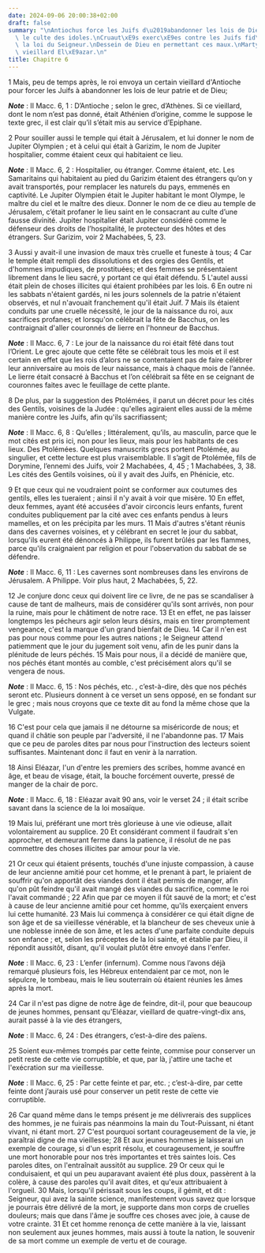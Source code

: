 ```yaml
---
date: 2024-09-06 20:00:38+02:00
draft: false
summary: "\nAntiochus force les Juifs d\u2019abandonner les lois de Dieu pour embrasser\
  \ le culte des idoles.\nCruaut\xE9s exerc\xE9es contre les Juifs fid\xE8les \xE0\
  \ la loi du Seigneur.\nDessein de Dieu en permettant ces maux.\nMartyre du saint\
  \ vieillard El\xE9azar.\n"
title: Chapitre 6
---
```





1 Mais, peu de temps après, le roi envoya un certain vieillard d'Antioche pour forcer les Juifs à abandonner les lois de leur patrie et de Dieu;

***Note*** :  II Macc. 6, 1 : D’Antioche ; selon le grec, d’Athènes. Si ce vieillard, dont le nom n’est pas donné, était Athénien d’origine, comme le suppose le texte grec, il est clair qu’il s’était mis au service d’Epiphane.

2 Pour souiller aussi le temple qui était à Jérusalem, et lui donner le nom de Jupiter Olympien ; et à celui qui était à Garizim, le nom de Jupiter hospitalier, comme étaient ceux qui habitaient ce lieu.

***Note*** :  II Macc. 6, 2 : Hospitalier, ou étranger. Comme étaient, etc. Les Samaritains qui habitaient au pied du Garizim étaient des étrangers qu’on y avait transportés, pour remplacer les naturels du pays, emmenés en captivité. Le Jupiter Olympien était le Jupiter habitant le mont Olympe, le maître du ciel et le maître des dieux. Donner le nom de ce dieu au temple de Jérusalem, c’était profaner le lieu saint en le consacrant au culte d’une fausse divinité. Jupiter hospitalier était Jupiter considéré comme le défenseur des droits de l’hospitalité, le protecteur des hôtes et des étrangers. Sur Garizim, voir 2 Machabées, 5, 23.

3 Aussi y avait-il une invasion de maux très cruelle et funeste à tous; 4 Car le temple était rempli des dissolutions et des orgies des Gentils, et d'hommes impudiques, de prostituées; et des femmes se présentaient librement dans le lieu sacré, y portant ce qui était défendu. 5 L'autel aussi était plein de choses illicites qui étaient prohibées par les lois. 6 En outre ni les sabbats n'étaient gardés, ni les jours solennels de la patrie n'étaient observés, et nul n'avouait franchement qu'il était Juif. 7 Mais ils étaient conduits par une cruelle nécessité, le jour de la naissance du roi, aux sacrifices profanes; et lorsqu'on célébrait la fête de Bacchus, on les contraignait d'aller couronnés de lierre en l'honneur de Bacchus.

***Note*** :  II Macc. 6, 7 : Le jour de la naissance du roi était fêté dans tout l’Orient. Le grec ajoute que cette fête se célébrait tous les mois et il est certain en effet que les rois d’alors ne se contentaient pas de faire célébrer leur anniversaire au mois de leur naissance, mais à chaque mois de l’année. Le lierre était consacré à Bacchus et l’on célébrait sa fête en se ceignant de couronnes faites avec le feuillage de cette plante.

8 De plus, par la suggestion des Ptolémées, il parut un décret pour les cités des Gentils, voisines de la Judée : qu'elles agiraient elles aussi de la même manière contre les Juifs, afin qu'ils sacrifiassent;

***Note*** :  II Macc. 6, 8 : Qu’elles ; littéralement, qu’ils, au masculin, parce que le mot cités est pris ici, non pour les lieux, mais pour les habitants de ces lieux. Des Ptolémées. Quelques manuscrits grecs portent Ptolémée, au singulier, et cette lecture est plus vraisemblable. Il s’agit de Ptolémée, fils de Dorymine, l’ennemi des Juifs, voir 2 Machabées, 4, 45 ; 1 Machabées, 3, 38. Les cités des Gentils voisines, où il y avait des Juifs, en Phénicie, etc.

9 Et que ceux qui ne voudraient point se conformer aux coutumes des gentils, elles les tueraient ; ainsi il n'y avait à voir que misère. 10 En effet, deux femmes, ayant été accusées d'avoir circoncis leurs enfants, furent conduites publiquement par la cité avec ces enfants pendus à leurs mamelles, et on les précipita par les murs. 11 Mais d'autres s'étant réunis dans des cavernes voisines, et y célébrant en secret le jour du sabbat, lorsqu'ils eurent été dénoncés à Philippe, ils furent brûlés par les flammes, parce qu'ils craignaient par religion et pour l'observation du sabbat de se défendre.

***Note*** :  II Macc. 6, 11 : Les cavernes sont nombreuses dans les environs de Jérusalem. A Philippe. Voir plus haut, 2 Machabées, 5, 22.


12 Je conjure donc ceux qui doivent lire ce livre, de ne pas se scandaliser à cause de tant de malheurs, mais de considérer qu'ils sont arrivés, non pour la ruine, mais pour le châtiment de notre race. 13 Et en effet, ne pas laisser longtemps les pécheurs agir selon leurs désirs, mais en tirer promptement vengeance, c'est la marque d'un grand bienfait de Dieu. 14 Car il n'en est pas pour nous comme pour les autres nations ; le Seigneur attend patiemment que le jour du jugement soit venu, afin de les punir dans la plénitude de leurs péchés. 15 Mais pour nous, il a décidé de manière que, nos péchés étant montés au comble, c'est précisément alors qu'il se vengera de nous.

***Note*** :  II Macc. 6, 15 : Nos péchés, etc. , c’est-à-dire, dès que nos péchés seront etc. Plusieurs donnent à ce verset un sens opposé, en se fondant sur le grec ; mais nous croyons que ce texte dit au fond la même chose que la Vulgate.

16 C'est pour cela que jamais il ne détourne sa miséricorde de nous; et quand il châtie son peuple par l'adversité, il ne l'abandonne pas. 17 Mais que ce peu de paroles dites par nous pour l'instruction des lecteurs soient suffisantes. Maintenant donc il faut en venir à la narration.


18 Ainsi Eléazar, l'un d'entre les premiers des scribes, homme avancé en âge, et beau de visage, était, la bouche forcément ouverte, pressé de manger de la chair de porc.

***Note*** :  II Macc. 6, 18 : Eléazar avait 90 ans, voir le verset 24 ; il était scribe savant dans la science de la loi mosaïque.

19 Mais lui, préférant une mort très glorieuse à une vie odieuse, allait volontairement au supplice. 20 Et considérant comment il faudrait s'en approcher, et demeurant ferme dans la patience, il résolut de ne pas commettre des choses illicites par amour pour la vie.

21 Or ceux qui étaient présents, touchés d'une injuste compassion, à cause de leur ancienne amitié pour cet homme, et le prenant à part, le priaient de souffrir qu'on apportât des viandes dont il était permis de manger, afin qu'on pût feindre qu'il avait mangé des viandes du sacrifice, comme le roi l'avait commandé ; 22 Afin que par ce moyen il fût sauvé de la mort; et c'est à cause de leur ancienne amitié pour cet homme, qu'ils exerçaient envers lui cette humanité. 23 Mais lui commença à considérer ce qui était digne de son âge et de sa vieillesse vénérable, et la blancheur de ses cheveux unie à une noblesse innée de son âme, et les actes d'une parfaite conduite depuis son enfance ; et, selon les préceptes de la loi sainte, et établie par Dieu, il répondit aussitôt, disant, qu'il voulait plutôt être envoyé dans l'enfer.

***Note*** :  II Macc. 6, 23 : L’enfer (infernum). Comme nous l’avons déjà remarqué plusieurs fois, les Hébreux entendaient par ce mot, non le sépulcre, le tombeau, mais le lieu souterrain où étaient réunies les âmes après la mort.

24 Car il n'est pas digne de notre âge de feindre, dit-il, pour que beaucoup de jeunes hommes, pensant qu'Eléazar, vieillard de quatre-vingt-dix ans, aurait passé à la vie des étrangers,

***Note*** :  II Macc. 6, 24 : Des étrangers, c’est-à-dire des païens.

25 Soient eux-mêmes trompés par cette feinte, commise pour conserver un petit reste de cette vie corruptible, et que, par là, j'attire une tache et l'exécration sur ma vieillesse.

***Note*** :  II Macc. 6, 25 : Par cette feinte et par, etc. ; c’est-à-dire, par cette feinte dont j’aurais usé pour conserver un petit reste de cette vie corruptible.

26 Car quand même dans le temps présent je me délivrerais des supplices des hommes, je ne fuirais pas néanmoins la main du Tout-Puissant, ni étant vivant, ni étant mort. 27 C'est pourquoi sortant courageusement de la vie, je paraîtrai digne de ma vieillesse; 28 Et aux jeunes hommes je laisserai un exemple de courage, si d'un esprit résolu, et courageusement, je souffre une mort honorable pour nos très importantes et très saintes lois. Ces paroles dites, on l'entraînait aussitôt au supplice. 29 Or ceux qui le conduisaient, et qui un peu auparavant avaient été plus doux, passèrent à la colère, à cause des paroles qu'il avait dites, et qu'eux attribuaient à l'orgueil. 30 Mais, lorsqu'il périssait sous les coups, il gémit, et dit : Seigneur, qui avez la sainte science, manifestement vous savez que lorsque je pourrais être délivré de la mort, je supporte dans mon corps de cruelles douleurs; mais que dans l'âme je souffre ces choses avec joie, à cause de votre crainte. 31 Et cet homme renonça de cette manière à la vie,
laissant non seulement aux jeunes hommes, mais aussi à toute la nation, le souvenir de sa mort comme un exemple de vertu et de courage.


